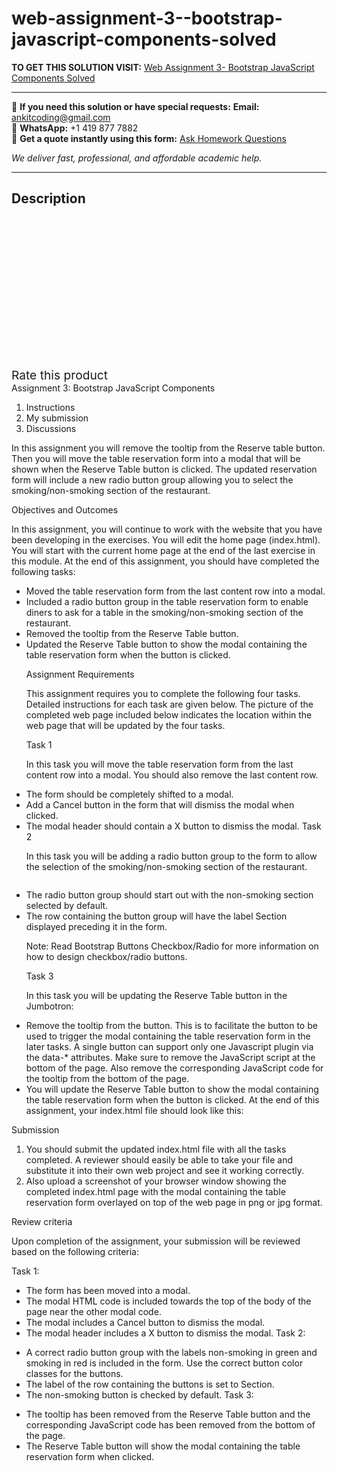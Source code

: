# web-assignment-3--bootstrap-javascript-components-solved
**TO GET THIS SOLUTION VISIT:** [Web Assignment 3- Bootstrap JavaScript Components Solved](https://www.ankitcodinghub.com/product/web-assignment-3-bootstrap-javascript-components-solved/)


---

📩 **If you need this solution or have special requests:** **Email:** ankitcoding@gmail.com  
📱 **WhatsApp:** +1 419 877 7882  
📄 **Get a quote instantly using this form:** [Ask Homework Questions](https://www.ankitcodinghub.com/services/ask-homework-questions/)

*We deliver fast, professional, and affordable academic help.*

---

<h2>Description</h2>



<div class="kk-star-ratings kksr-auto kksr-align-center kksr-valign-top" data-payload="{&quot;align&quot;:&quot;center&quot;,&quot;id&quot;:&quot;90867&quot;,&quot;slug&quot;:&quot;default&quot;,&quot;valign&quot;:&quot;top&quot;,&quot;ignore&quot;:&quot;&quot;,&quot;reference&quot;:&quot;auto&quot;,&quot;class&quot;:&quot;&quot;,&quot;count&quot;:&quot;0&quot;,&quot;legendonly&quot;:&quot;&quot;,&quot;readonly&quot;:&quot;&quot;,&quot;score&quot;:&quot;0&quot;,&quot;starsonly&quot;:&quot;&quot;,&quot;best&quot;:&quot;5&quot;,&quot;gap&quot;:&quot;4&quot;,&quot;greet&quot;:&quot;Rate this product&quot;,&quot;legend&quot;:&quot;0\/5 - (0 votes)&quot;,&quot;size&quot;:&quot;24&quot;,&quot;title&quot;:&quot;Web Assignment 3- Bootstrap JavaScript Components Solved&quot;,&quot;width&quot;:&quot;0&quot;,&quot;_legend&quot;:&quot;{score}\/{best} - ({count} {votes})&quot;,&quot;font_factor&quot;:&quot;1.25&quot;}">

<div class="kksr-stars">

<div class="kksr-stars-inactive">
            <div class="kksr-star" data-star="1" style="padding-right: 4px">


<div class="kksr-icon" style="width: 24px; height: 24px;"></div>
        </div>
            <div class="kksr-star" data-star="2" style="padding-right: 4px">


<div class="kksr-icon" style="width: 24px; height: 24px;"></div>
        </div>
            <div class="kksr-star" data-star="3" style="padding-right: 4px">


<div class="kksr-icon" style="width: 24px; height: 24px;"></div>
        </div>
            <div class="kksr-star" data-star="4" style="padding-right: 4px">


<div class="kksr-icon" style="width: 24px; height: 24px;"></div>
        </div>
            <div class="kksr-star" data-star="5" style="padding-right: 4px">


<div class="kksr-icon" style="width: 24px; height: 24px;"></div>
        </div>
    </div>

<div class="kksr-stars-active" style="width: 0px;">
            <div class="kksr-star" style="padding-right: 4px">


<div class="kksr-icon" style="width: 24px; height: 24px;"></div>
        </div>
            <div class="kksr-star" style="padding-right: 4px">


<div class="kksr-icon" style="width: 24px; height: 24px;"></div>
        </div>
            <div class="kksr-star" style="padding-right: 4px">


<div class="kksr-icon" style="width: 24px; height: 24px;"></div>
        </div>
            <div class="kksr-star" style="padding-right: 4px">


<div class="kksr-icon" style="width: 24px; height: 24px;"></div>
        </div>
            <div class="kksr-star" style="padding-right: 4px">


<div class="kksr-icon" style="width: 24px; height: 24px;"></div>
        </div>
    </div>
</div>


<div class="kksr-legend" style="font-size: 19.2px;">
            <span class="kksr-muted">Rate this product</span>
    </div>
    </div>
<div class="page" title="Page 1">
<div class="layoutArea">
<div class="column">
Assignment 3: Bootstrap JavaScript Components

<ol>
<li>Instructions</li>
<li>My submission</li>
<li>Discussions</li>
</ol>
In this assignment you will remove the tooltip from the Reserve table button. Then you will move the table reservation form into a modal that will be shown when the Reserve Table button is clicked. The updated reservation form will include a new radio button group allowing you to select the smoking/non-smoking section of the restaurant.

Objectives and Outcomes

In this assignment, you will continue to work with the website that you have been developing in the exercises. You will edit the home page (index.html). You will start with the current home page at the end of the last exercise in this module. At the end of this assignment, you should have completed the following tasks:

<ul>
<li>Moved the table reservation form from the last content row into a modal.</li>
<li>Included a radio button group in the table reservation form to enable diners to ask for a
table in the smoking/non-smoking section of the restaurant.
</li>
<li>Removed the tooltip from the Reserve Table button.</li>
<li>Updated the Reserve Table button to show the modal containing the table reservation
form when the button is clicked.

Assignment Requirements

This assignment requires you to complete the following four tasks. Detailed instructions for each task are given below. The picture of the completed web page included below indicates the location within the web page that will be updated by the four tasks.

Task 1

In this task you will move the table reservation form from the last content row into a modal. You should also remove the last content row.
</li>
</ul>
<ul>
<li>The form should be completely shifted to a modal.</li>
<li>Add a Cancel button in the form that will dismiss the modal when clicked.</li>
<li>The modal header should contain a X button to dismiss the modal.
Task 2

In this task you will be adding a radio button group to the form to allow the selection of the smoking/non-smoking section of the restaurant.
</li>
</ul>
</div>
</div>
</div>
<div class="page" title="Page 2">
<div class="layoutArea">
<div class="column">
<ul>
<li>The radio button group should start out with the non-smoking section selected by default.</li>
<li>The row containing the button group will have the label Section displayed preceding it in
the form.

Note: Read Bootstrap Buttons Checkbox/Radio for more information on how to design checkbox/radio buttons.

Task 3

In this task you will be updating the Reserve Table button in the Jumbotron:
</li>
</ul>
<ul>
<li>Remove the tooltip from the button. This is to facilitate the button to be used to trigger the modal containing the table reservation form in the later tasks. A single button can support only one Javascript plugin via the data-* attributes. Make sure to remove the JavaScript script at the bottom of the page. Also remove the corresponding JavaScript code for the tooltip from the bottom of the page.</li>
<li>You will update the Reserve Table button to show the modal containing the table reservation form when the button is clicked.
At the end of this assignment, your index.html file should look like this:
</li>
</ul>
</div>
</div>
</div>
<div class="page" title="Page 3">
<div class="layoutArea">
<div class="column">
Submission

<ol>
<li>You should submit the updated index.html file with all the tasks completed. A reviewer should easily be able to take your file and substitute it into their own web project and see it working correctly.</li>
<li>Also upload a screenshot of your browser window showing the completed index.html page with the modal containing the table reservation form overlayed on top of the web page in png or jpg format.</li>
</ol>
Review criteria

Upon completion of the assignment, your submission will be reviewed based on the following criteria:

Task 1:

<ul>
<li>The form has been moved into a modal.</li>
<li>The modal HTML code is included towards the top of the body of the page near the other
modal code.
</li>
<li>The modal includes a Cancel button to dismiss the modal.</li>
<li>The modal header includes a X button to dismiss the modal.
Task 2:
</li>
</ul>
<ul>
<li>A correct radio button group with the labels non-smoking in green and smoking in red is included in the form. Use the correct button color classes for the buttons.</li>
<li>The label of the row containing the buttons is set to Section.</li>
<li>The non-smoking button is checked by default.
Task 3:
</li>
</ul>
<ul>
<li>The tooltip has been removed from the Reserve Table button and the corresponding JavaScript code has been removed from the bottom of the page.</li>
<li>The Reserve Table button will show the modal containing the table reservation form when clicked.</li>
</ul>
</div>
</div>
</div>
